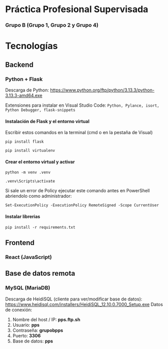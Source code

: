# Práctica Profesional Supervisada
### Grupo B (Grupo 1, Grupo 2 y Grupo 4)

# Tecnologías
## Backend
### Python + Flask
Descarga de Python: https://www.python.org/ftp/python/3.13.3/python-3.13.3-amd64.exe

Extensiones para instalar en Visual Studio Code: `Python, Pylance, isort, Python Debugger, flask-snippets`

#### Instalación de Flask y el entorno virtual
Escribir estos comandos en la terminal (cmd o en la pestaña de Visual)

`pip install flask`

`pip install virtualenv`

#### Crear el entorno virtual y activar

`python -m venv .venv`

`.venv\Scripts\activate`

Si sale un error de Policy ejecutar este comando antes en PowerShell abriendolo como administrador:

`Set-ExecutionPolicy -ExecutionPolicy RemoteSigned -Scope CurrentUser`

#### Instalar librerias

`pip install -r requirements.txt`

## Frontend
### React (JavaScript)

## Base de datos remota
### MySQL (MariaDB)

Descarga de HeidiSQL (cliente para ver/modificar base de datos): https://www.heidisql.com/installers/HeidiSQL_12.10.0.7000_Setup.exe
Datos de conexión:
1. Nombre del host / IP: **pps.ftp.sh**
2. Usuario: **pps**
3. Contraseña: **grupobpps**
4. Puerto: **3306**
5. Base de datos: **pps**
